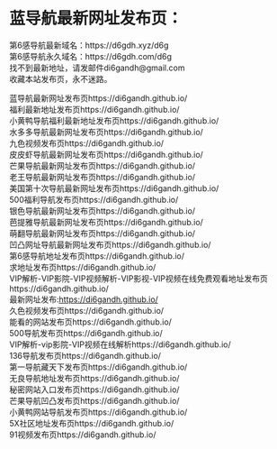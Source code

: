 <h1>蓝导航最新网址发布页：</h1>
第6感导航最新域名：https://d6gdh.xyz/d6g</br>
第6感导航永久域名：https://d6gdh.com/d6g</br>
找不到最新地址，请发邮件di6gandh@gmail.com</br>
收藏本站发布页，永不迷路。

蓝导航最新网址发布页https://di6gandh.github.io/</br>
福利最新地址发布页https://di6gandh.github.io/</br>
小黄鸭导航福利最新地址发布页https://di6gandh.github.io/</br>
水多多导航最新网址发布页https://di6gandh.github.io/</br>
九色视频发布页https://di6gandh.github.io/</br>
皮皮虾导航最新网址发布页https://di6gandh.github.io/</br>
芒果导航最新网址发布页https://di6gandh.github.io/</br>
老王导航最新网址发布页https://di6gandh.github.io/</br>
美国第十次导航最新网址发布页https://di6gandh.github.io/</br>
500福利导航发布页https://di6gandh.github.io/</br>
银色导航最新网址发布页https://di6gandh.github.io/</br>
芭提雅导航最新网址发布页https://di6gandh.github.io/</br>
萌翻导航最新网址发布页https://di6gandh.github.io/</br>
凹凸网址导航最新网址发布页https://di6gandh.github.io/</br>
第6感导航地址发布页https://di6gandh.github.io/</br>
求地址发布页https://di6gandh.github.io/</br>
VIP解析-VIP影院-VIP视频解析-VIP影视-VIP视频在线免费观看地址发布页https://di6gandh.github.io/</br>
最新网址发布:https://di6gandh.github.io/</br>
久色视频发布页https://di6gandh.github.io/</br>
能看的网站发布页https://di6gandh.github.io/</br>
500导航发布页https://di6gandh.github.io/</br>
VIP解析-vip影院-VIP视频在线解析https://di6gandh.github.io/</br>
136导航发布页https://di6gandh.github.io/</br>
第一导航藏天下发布页https://di6gandh.github.io/</br>
无良导航地址发布页https://di6gandh.github.io/</br>
秘密网站入口发布页https://di6gandh.github.io/</br>
芒果导航凹凸发布页https://di6gandh.github.io/</br>
小黄鸭网站导航发布页https://di6gandh.github.io/</br>
5X社区地址发布页https://di6gandh.github.io/</br>
91视频发布页https://di6gandh.github.io/</br>

